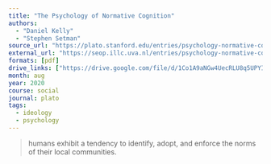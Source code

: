 ```yaml
---
title: "The Psychology of Normative Cognition"
authors:
  - "Daniel Kelly"
  - "Stephen Setman"
source_url: "https://plato.stanford.edu/entries/psychology-normative-cognition/"
external_url: "https://seop.illc.uva.nl/entries/psychology-normative-cognition/"
formats: [pdf]
drive_links: ["https://drive.google.com/file/d/1Co1A9aNGw4UecRLU8q5UPYIpNcTmSeli/view?usp=drivesdk"]
month: aug
year: 2020
course: social
journal: plato
tags:
  - ideology
  - psychology
---
```


> humans exhibit a tendency to identify, adopt, and enforce the norms of their local communities.
